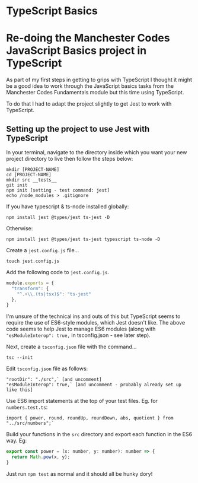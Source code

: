 # TypeScript Basics

# Re-doing the Manchester Codes JavaScript Basics project in TypeScript

As part of my first steps in getting to grips with TypeScript I thought it might be a good idea to work through the JavaScript basics tasks from the Manchester Codes Fundamentals module but this time using TypeScript.

To do that I had to adapt the project slightly to get Jest to work with TypeScript.

## Setting up the project to use Jest with TypeScript

In your terminal, navigate to the directory inside which you want your new project directory to live then follow the steps below:

    mkdir [PROJECT-NAME]
    cd [PROJECT-NAME]
    mkdir src __tests__
    git init
    npm init [setting - test command: jest]
    echo /node_modules > .gitignore

If you have typescript & ts-node installed globally:

    npm install jest @types/jest ts-jest -D
Otherwise:

    npm install jest @types/jest ts-jest typescript ts-node -D

Create a `jest.config.js` file...

    touch jest.config.js

Add the following code to `jest.config.js`.

```javascript
module.exports = {
  "transform": {
    "^.+\\.(ts|tsx)$": "ts-jest"
  },
}
```

I'm unsure of the technical ins and outs of this but TypeScript seems to require the use of ES6-style modules, which Jest doesn't like. The above code seems to help Jest to manage ES6 modules (along with `"esModuleInterop": true,` in tsconfig.json - see later step).


Next, create a `tsconfig.json` file with the command...

    tsc --init


Edit `tsconfig.json` file as follows:

    "rootDir": "./src",` [and uncomment]
    "esModuleInterop": true,` [and uncomment - probably already set up like this]

Use ES6 import statements at the top of your test files. Eg. for `numbers.test.ts`:

    import { power, round, roundUp, roundDown, abs, quotient } from "../src/numbers";`

Build your functions in the `src` directory and export each function in the ES6 way. Eg:

```javascript
export const power = (x: number, y: number): number => {
  return Math.pow(x, y);
}
``` 

Just run `npm test` as normal and it should all be hunky dory!
